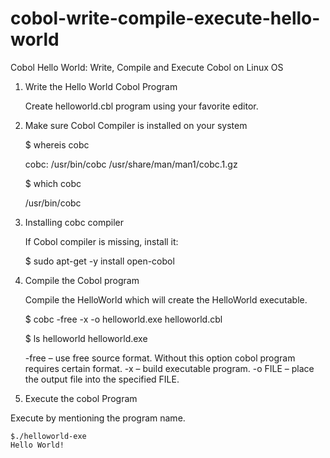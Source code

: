 # cobol-write-compile-execute-hello-world

Cobol Hello World: Write, Compile and Execute Cobol on Linux OS

1. Write the Hello World Cobol Program

    Create helloworld.cbl program using your favorite editor.

2. Make sure Cobol Compiler is installed on your system

    $ whereis cobc
    
    cobc: /usr/bin/cobc /usr/share/man/man1/cobc.1.gz

    $ which cobc
    
    /usr/bin/cobc

3. Installing cobc compiler

    If Cobol compiler is missing, install it:

    $ sudo apt-get -y install open-cobol

3. Compile the Cobol program

    Compile the HelloWorld which will create the HelloWorld executable.

    $ cobc -free -x -o helloworld.exe helloworld.cbl

    $ ls
    helloworld  helloworld.exe

      -free – use free source format. Without this option cobol program requires certain format.
      -x – build executable program.
      -o FILE – place the output file into the specified FILE.

4. Execute the cobol Program

  Execute by mentioning the program name.

    $./helloworld-exe
    Hello World!
